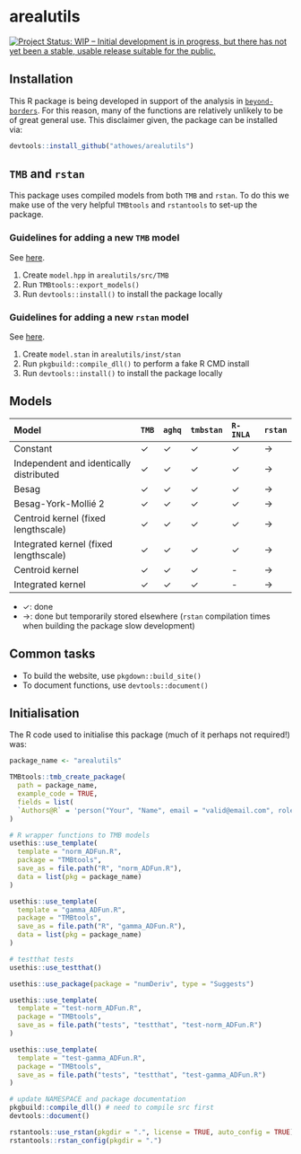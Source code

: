 # arealutils

<!-- badges: start -->

[![Project Status: WIP – Initial development is in progress, but there
has not yet been a stable, usable release suitable for the
public.](https://www.repostatus.org/badges/latest/wip.svg)](https://www.repostatus.org/#wip)

<!-- badges: end -->

## Installation

This R package is being developed in support of the analysis in [`beyond-borders`](https://github.com/athowes/beyond-borders).
For this reason, many of the functions are relatively unlikely to be of great general use.
This disclaimer given, the package can be installed via:

```r
devtools::install_github("athowes/arealutils")
```

## `TMB` and `rstan`

This package uses compiled models from both `TMB` and `rstan`.
To do this we make use of the very helpful `TMBtools` and `rstantools` to set-up the package.

### Guidelines for adding a new `TMB` model

See [here](https://rdrr.io/github/mlysy/TMBtools/f/vignettes/TMBtools.Rmd).

1. Create `model.hpp` in `arealutils/src/TMB`
2. Run `TMBtools::export_models()`
3. Run `devtools::install()` to install the package locally

### Guidelines for adding a new `rstan` model

See [here](https://mc-stan.org/rstantools/articles/minimal-rstan-package.html).

1. Create `model.stan` in `arealutils/inst/stan`
2. Run `pkgbuild::compile_dll()` to perform a fake R CMD install
4. Run `devtools::install()` to install the package locally

## Models

| Model                                   | `TMB`   | `aghq`  | `tmbstan` | `R-INLA` | `rstan` |
|:----------------------------------------|:--------|:--------|:----------|:---------|:--------|
| Constant                                | &check; | &check; | &check;   | &check;  | &rarr;  | 
| Independent and identically distributed | &check; | &check; | &check;   | &check;  | &rarr;  | 
| Besag                                   | &check; | &check; | &check;   | &check;  | &rarr;  |  
| Besag-York-Mollié  2                    | &check; | &check; | &check;   | &check;  | &rarr;  |  
| Centroid kernel (fixed lengthscale)     | &check; | &check; | &check;   | &check;  | &rarr;  |  
| Integrated kernel (fixed lengthscale)   | &check; | &check; | &check;   | &check;  | &rarr;  |  
| Centroid kernel                         | &check; | &check; | &check;   | -        | &rarr;  |  
| Integrated kernel                       | &check; | &check; | &check;   | -        | &rarr;  | 


* &check;: done
* &rarr;: done but temporarily stored elsewhere (`rstan` compilation times when building the package slow development)

## Common tasks

* To build the website, use `pkgdown::build_site()`
* To document functions, use `devtools::document()`

## Initialisation

The R code used to initialise this package (much of it perhaps not required!) was:

```r
package_name <- "arealutils"

TMBtools::tmb_create_package(
  path = package_name,
  example_code = TRUE,
  fields = list(
  `Authors@R` = 'person("Your", "Name", email = "valid@email.com", role = c("aut", "cre"))')
)

# R wrapper functions to TMB models
usethis::use_template(
  template = "norm_ADFun.R",
  package = "TMBtools",
  save_as = file.path("R", "norm_ADFun.R"),
  data = list(pkg = package_name)
)

usethis::use_template(
  template = "gamma_ADFun.R",
  package = "TMBtools",
  save_as = file.path("R", "gamma_ADFun.R"),
  data = list(pkg = package_name)
)

# testthat tests
usethis::use_testthat()

usethis::use_package(package = "numDeriv", type = "Suggests")

usethis::use_template(
  template = "test-norm_ADFun.R",
  package = "TMBtools",
  save_as = file.path("tests", "testthat", "test-norm_ADFun.R")
)

usethis::use_template(
  template = "test-gamma_ADFun.R",
  package = "TMBtools",
  save_as = file.path("tests", "testthat", "test-gamma_ADFun.R")
)

# update NAMESPACE and package documentation
pkgbuild::compile_dll() # need to compile src first
devtools::document()

rstantools::use_rstan(pkgdir = ".", license = TRUE, auto_config = TRUE)
rstantools::rstan_config(pkgdir = ".")
```
